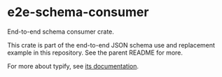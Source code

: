 <!-- cargo-sync-rdme title [[ -->
# e2e-schema-consumer
<!-- cargo-sync-rdme ]] -->
<!-- cargo-sync-rdme rustdoc [[ -->
End-to-end schema consumer crate.

This crate is part of the end-to-end JSON schema use and replacement example
in this repository. See the parent README for more.

For more about typify, see [its documentation](https://docs.rs/typify/0.4.2/typify/index.html).
<!-- cargo-sync-rdme ]] -->
